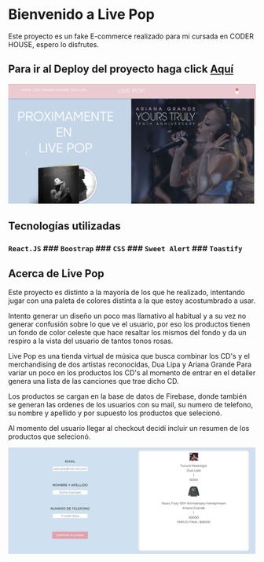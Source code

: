 # Bienvenido a Live Pop

Este proyecto es un fake E-commerce realizado para mi cursada en CODER HOUSE, espero lo disfrutes.

## Para ir al Deploy del proyecto haga click [Aquí](https://live-pop.vercel.app/)
![Alt text](image.png)


## Tecnologías utilizadas

### `React.JS` ### `Boostrap` ### `CSS` ### `Sweet Alert` ### `Toastify`


## Acerca de Live Pop

Este proyecto es distinto a la mayoría de los que he realizado, intentando jugar con una paleta de colores distinta a la que estoy acostumbrado a usar.

Intento generar un diseño un poco mas llamativo al habitual y a su vez no generar confusión sobre lo que ve el usuario, por eso los productos tienen un fondo de color celeste que hace resaltar los mismos del fondo y da un respiro a la vista del usuario de tantos tonos rosas.

Live Pop es una tienda virtual de música que busca combinar los CD's y el merchandising de dos artistas reconocidas, Dua Lipa y Ariana Grande
Para variar un poco en los productos los CD's al momento de entrar en el detaller genera una lista de las canciones que trae dicho CD.

Los productos se cargan en la base de datos de Firebase, donde también se generan las ordenes de los usuarios con su mail, su numero de telefono, su nombre y apellido y por supuesto los productos que selecionó.


Al momento del usuario llegar al checkout decidí incluir un resumen de los productos que selecionó.

![Alt text](image-1.png)




